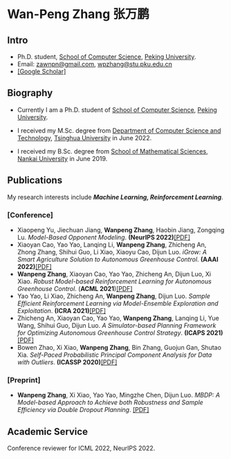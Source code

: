 # Wan-Peng Zhang 张万鹏

## Intro

- Ph.D. student, [School of Computer Science](https://cs.pku.edu.cn/), [Peking University](https://www.pku.edu.cn/).
- Email: zawnpn@gmail.com, wpzhang@stu.pku.edu.cn
- [[Google Scholar]](https://scholar.google.com/citations?user=_IKNf9EAAAAJ)

## Biography

- Currently I am a Ph.D. student of [School of Computer Science](https://cs.pku.edu.cn/), [Peking University](https://www.pku.edu.cn/).

- I received my M.Sc. degree from [Department of Computer Science and Technology](http://www.cs.tsinghua.edu.cn/), [Tsinghua University](https://www.tsinghua.edu.cn) in June 2022.

- I received my B.Sc. degree from [School of Mathematical Sciences](https://math.nankai.edu.cn/), [Nankai University](http://www.nankai.edu.cn/) in June 2019.

## Publications

My research interests include ***Machine Learning, Reinforcement Learning***. 

### [Conference]

- Xiaopeng Yu, Jiechuan Jiang, **Wanpeng Zhang**, Haobin Jiang, Zongqing Lu. *Model-Based Opponent Modeling*. **(NeurIPS 2022)**[[PDF]](https://arxiv.org/pdf/2108.01843.pdf)
- Xiaoyan Cao, Yao Yao, Lanqing Li, **Wanpeng Zhang**, Zhicheng An, Zhong Zhang, Shihui Guo, Li Xiao, Xiaoyu Cao, Dijun Luo. *iGrow: A Smart Agriculture Solution to Autonomous Greenhouse Control*. **(AAAI 2022)**[[PDF]](https://arxiv.org/pdf/2107.05464.pdf)
- **Wanpeng Zhang**, Xiaoyan Cao, Yao Yao, Zhicheng An, Dijun Luo, Xi Xiao. *Robust Model-based Reinforcement Learning for Autonomous Greenhouse Control*. (**ACML 2021**)[[PDF]](https://arxiv.org/pdf/2108.11645.pdf)
- Yao Yao, Li Xiao, Zhicheng An, **Wanpeng Zhang**, Dijun Luo. *Sample Efficient Reinforcement Learning via Model-Ensemble Exploration and Exploitation*. **(ICRA 2021)**[[PDF]](https://arxiv.org/pdf/2107.01825.pdf)
- Zhicheng An, Xiaoyan Cao, Yao Yao, **Wanpeng Zhang**, Lanqing Li, Yue Wang, Shihui Guo, Dijun Luo. *A Simulator-based Planning Framework for Optimizing Autonomous Greenhouse Control Strategy*. **(ICAPS 2021)**[[PDF]](files/research_papers/icaps21.pdf)
- Bowen Zhao, Xi Xiao, **Wanpeng Zhang**, Bin Zhang, Guojun Gan, Shutao Xia. *Self-Paced Probabilistic Principal Component Analysis for Data with Outliers*. **(ICASSP 2020)**[[PDF]](https://arxiv.org/pdf/1904.06546.pdf)

### [Preprint]

- **Wanpeng Zhang**, Xi Xiao, Yao Yao, Mingzhe Chen, Dijun Luo. *MBDP: A Model-based Approach to Achieve both Robustness and Sample Efficiency via Double Dropout Planning*. [[PDF]](https://arxiv.org/pdf/2108.01295.pdf)

## Academic Service

Conference reviewer for ICML 2022, NeurIPS 2022.